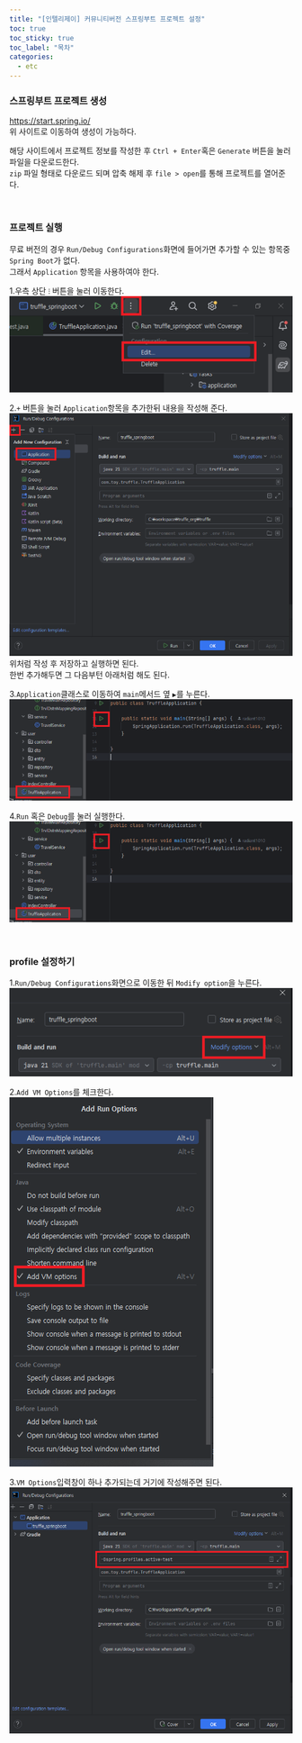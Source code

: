 ```yaml
---
title: "[인텔리제이] 커뮤니티버전 스프링부트 프로젝트 설정"
toc: true
toc_sticky: true
toc_label: "목차"
categories:
  - etc
---
```

### 스프링부트 프로젝트 생성  

https://start.spring.io/  
위 사이트로 이동하여 생성이 가능하다.  
  
해당 사이트에서 프로젝트 정보를 작성한 후 `Ctrl + Enter`혹은 `Generate` 버튼을 눌러 파일을 다운로드한다.   
`zip` 파일 형태로 다운로드 되며 압축 해제 후 `file > open`를 통해 프로젝트를 열어준다.  
  
<br/>
  
### 프로젝트 실행  
무료 버전의 경우 `Run/Debug Configurations`화면에 들어가면 추가할 수 있는 항목중 `Spring Boot`가 없다.  
그래서 `Application` 항목을 사용하여야 한다.
  
1.우측 상단 `⁝` 버튼을 눌러 이동한다.  
![설정1](/imgs/intellij/intellij_community_springboot3.png)  
  
2.`+` 버튼을 눌러 `Application`항목을 추가한뒤 내용을 작성해 준다.  
![설정2](/imgs/intellij/intellij_community_springboot4.png)  
위처럼 작성 후 저장하고 실행하면 된다.  
한번 추가해두면 그 다음부턴 아래처럼 해도 된다.  
  
3.`Application`클래스로 이동하여 `main`메서드 옆 `▶`를 누른다.  
![설정3](/imgs/intellij/intellij_community_springboot1.png)  
  
4.`Run` 혹은 `Debug`를 눌러 실행한다.
![설정4](/imgs/intellij/intellij_community_springboot1.png)  
  
<br/>
  
### profile 설정하기
1.`Run/Debug Configurations`화면으로 이동한 뒤 `Modify option`을 누른다.  
![설정5](/imgs/intellij/intellij_community_springboot5.png)  
  
2.`Add VM Options`를 체크한다.  
![설정6](/imgs/intellij/intellij_community_springboot6.png)  
  
3.`VM Options`입력창이 하나 추가되는데 거기에 작성해주면 된다.  
![설정7](/imgs/intellij/intellij_community_springboot7.png)  
  
